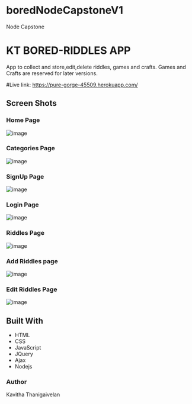 # boredNodeCapstoneV1
Node Capstone
# KT BORED-RIDDLES APP

App to collect and store,edit,delete riddles, games and crafts.
Games and Crafts are reserved for later versions.

#Live link:
https://pure-gorge-45509.herokuapp.com/

## Screen Shots
### Home Page
![image](https://user-images.githubusercontent.com/33758117/35697000-d0a830b4-073d-11e8-96ca-3490dbf67271.png)

### Categories Page
![image](https://user-images.githubusercontent.com/33758117/35697007-d6aacd82-073d-11e8-8ba3-466d9f901565.png)

### SignUp Page
![image](https://user-images.githubusercontent.com/33758117/35697007-d6aacd82-073d-11e8-8ba3-466d9f901565.png)

### Login Page
![image](https://user-images.githubusercontent.com/33758117/35697007-d6aacd82-073d-11e8-8ba3-466d9f901565.png)

### Riddles Page
![image](https://user-images.githubusercontent.com/33758117/35697007-d6aacd82-073d-11e8-8ba3-466d9f901565.png)

### Add Riddles page
![image](https://user-images.githubusercontent.com/33758117/35697018-ddb1761c-073d-11e8-809d-099af50d975c.png)

### Edit Riddles Page
![image](https://user-images.githubusercontent.com/33758117/35697040-e8f8ef00-073d-11e8-993c-0f78b938da60.png)

## Built With
- HTML
- CSS
- JavaScript
- JQuery
- Ajax
- Nodejs

### Author
Kavitha Thanigaivelan


